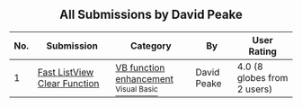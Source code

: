 ﻿<div align="center">

## All Submissions by David Peake

</div>

No.  | Submission | Category | By   | User Rating
---- | ---------- | -------- | ---- | -----------
1 | [Fast ListView Clear Function<br />](https://github.com/Planet-Source-Code/david-peake-fast-listview-clear-function__1-38720) | [VB function enhancement<br /><sup>Visual Basic</sup>](../ByCategory/vb-function-enhancement__1-25.md) | David Peake | 4.0 (8 globes from 2 users)
